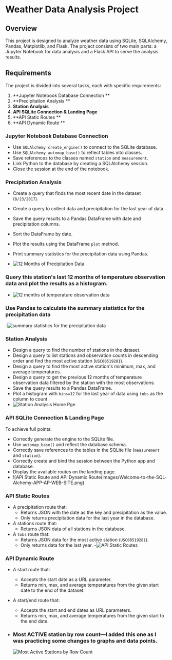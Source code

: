 # Weather Data Analysis Project

## Overview
This project is designed to analyze weather data using SQLite, SQLAlchemy, Pandas, Matplotlib, and Flask. The project consists of two main parts: a Jupyter Notebook for data analysis and a Flask API to serve the analysis results.

## Requirements
The project is divided into several tasks, each with specific requirements:

1. **Jupyter Notebook Database Connection **
2. **Precipitation Analysis **
3. **Station Analysis**
4. **API SQLite Connection & Landing Page**
5. **API Static Routes **
6. **API Dynamic Route **

### Jupyter Notebook Database Connection
- Use `SQLAlchemy create_engine()` to connect to the SQLite database.
- Use `SQLAlchemy automap_base()` to reflect tables into classes.
- Save references to the classes named `station` and `measurement`.
- Link Python to the database by creating a SQLAlchemy session.
- Close the session at the end of the notebook.

### Precipitation Analysis
- Create a query that finds the most recent date in the dataset (`8/23/2017`).
- Create a query to collect data and precipitation for the last year of data.
- Save the query results to a Pandas DataFrame with date and precipitation columns.
- Sort the DataFrame by date.
- Plot the results using the DataFrame `plot` method.
- Print summary statistics for the precipitation data using Pandas.

- ![12 Months of Precipitation Data](images/12monthsofprecipitationdata.png)

### Query this station's last 12 months of temperature observation data and plot the results as a histogram.
- ![12 months of temperature observation data](images/tempetureObservationsATStation-USC00519281.png)

### Use Pandas to calculate the summary statistics for the precipitation data
-![summary statistics for the precipitation data](images/UsePandastocalculatethesummarystatisticsfortheprecipitationdata.png)

### Station Analysis
- Design a query to find the number of stations in the dataset.
- Design a query to list stations and observation counts in descending order and find the most active station (`USC00519281`).
- Design a query to find the most active station's minimum, max, and average temperatures.
- Design a query to get the previous 12 months of temperature observation data filtered by the station with the most observations.
- Save the query results to a Pandas DataFrame.
- Plot a histogram with `bins=12` for the last year of data using `tobs` as the column to count.
- ![Station Analysis Home Pge](images/Welcome-to-the-SQL-Alchemy-APP-AP-WEB-SITE.png)

### API SQLite Connection & Landing Page
To achieve full points:
- Correctly generate the engine to the SQLite file.
- Use `automap_base()` and reflect the database schema.
- Correctly save references to the tables in the SQLite file (`measurement` and `station`).
- Correctly create and bind the session between the Python app and database.
- Display the available routes on the landing page.
- ![API Static Route and API Dynamic Route(images/Welcome-to-the-SQL-Alchemy-APP-AP-WEB-SITE.png)
  
### API Static Routes
- A precipitation route that:
  - Returns JSON with the date as the key and precipitation as the value.
  - Only returns precipitation data for the last year in the database.
- A stations route that:
  - Returns JSON data of all stations in the database.
- A `tobs` route that:
  - Returns JSON data for the most active station (`USC00519281`).
  - Only returns data for the last year.
  -![API Static Routes](images/results_for_start-date.png)

### API Dynamic Route
- A start route that:
  - Accepts the start date as a URL parameter.
  - Returns min, max, and average temperatures from the given start date to the end of the dataset.
- A start/end route that:
  - Accepts the start and end dates as URL parameters.
  - Returns min, max, and average temperatures from the given start to the end date.


- ### Most ACTIVE station by row count—I added this one as I was practicing some changes to graphs and data points. 

  ![Most Active Stations by Row Count](images/most_active_stations_by_count.png)
